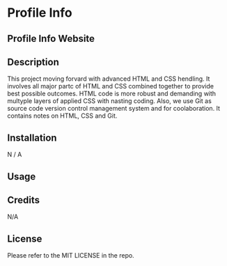 # Profile Info
## Profile Info Website

## Description

This project moving forvard with advanced HTML and CSS hendling. It involves all major partc of HTML and CSS combined together to provide best possible outcomes. HTML code is more robust and demanding with multyple layers of applied CSS with nasting coding. Also, we use Git as source code version control management system and for coolaboration. It contains notes on HTML, CSS and Git.

## Installation

N / A

## Usage

## Credits

N/A

## License

Please refer to the MIT LICENSE in the repo.
